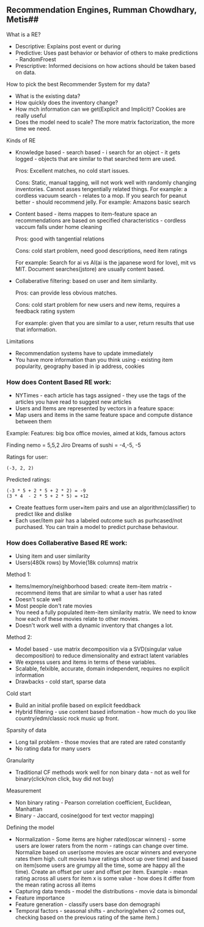 ## Recommendation Engines, Rumman Chowdhary, Metis##
 
 What is a RE?
 
 * Descriptive: Explains post event or during
 * Predictive: Uses past behavior or behavior of others to make predictions - RandomFroest
 * Prescriptive: Informed decisions on how actions should be taken based on data. 
 
 How to pick the best Recommender System for my data?
 
 * What is the existing data?
 * How quickly does the inventory change?
 * How mch information can we get(Explicit and Implicit)? Cookies are really useful
 * Does the model need to scale? The more matrix factorization, the more time we need. 
 
 Kinds of RE
 
 * Knowledge based - search based - i search for an object - it gets logged - objects that are similar to that searched term are used. 

	Pros: Excellent matches, no cold start issues. 
 
 	Cons: Static, manual tagging, will not work well with randomly changing inventories. Cannot asses tengentially related things. For example: a cordless vacuum search - relates to a mop. If you search for peanut better - should  recommend jelly. For example: Amazons basic search
 * Content based - items mappes to item-feature space an recommendations are based on specified characteristics - cordless vaccum falls under home cleaning
 	
 	Pros: good with tangential relations
 	
 	Cons: cold start problem, need good descriptions, need item ratings
 	
 	For example: Search for ai vs AI(ai is the japanese word for love), mit vs MIT. Document searches(jstore) are usually content based. 
 	
 * Collaberative filtering: based on user and item similarity. 
 
 	Pros: can provide less obvious matches. 
 	
 	Cons: cold start problem for new users and new items, requires a feedback rating system
 	
 	For example: given that you are similar to a user, return results that use that information.
 	
 Limitations
 
 * Recommendation systems have to update immediately
 * You have more information than you think using - existing item popularity, geography based in ip address, cookies
 

### How does Content Based RE work: ####
 
 * NYTimes - each article has tags assigned - they use the tags of the articles you have read to suggest new articles
 * Users and Items are represented by vectors in a feature space:
 * Map users and items in the same feature space and compute distance between them
 
 Example: Features: big box office movies, aimed at kids, famous actors
 
 Finding nemo = 5,5,2
 Jiro Dreams of sushi = -4,-5, -5
 
  Ratings for user: 
 
	(-3, 2, 2)
 
 Predicted ratings:
 
 	(-3 * 5 + 2 * 5 + 2 * 2) = -9
 	(3 * 4  - 2 * 5 + 2 * 5) = +12
 
* Create feattues form user+item pairs and use an algorithm(classifier) to predict like and dislike
* Each user/item pair has a labeled outcome such as purhcased/not purchased. You can train a model to predict purchase behaviour. 


### How does Collaberative Based RE work: ####

* Using item and user similarity
* Users(480k rows) by Movie(18k columns) matrix

Method 1: 

* Items/memory/neighborhood based: create item-item matrix - recommend items that are similar to what a user has rated
* Doesn't scale well
* Most people don't rate movies
* You need a fully populated item-item similarity matrix. We need to know how each of these movies relate to other movies.
* Doesn't work well with a dynamic inventory that changes a lot.

Method 2:

* Model based - use matrix decomposition via a SVD(singular value decomposition) to reduce dimensionality and extract latent variables
* We express users and items in terms of these variables.
* Scalable, felxible, accurate, domain independent, requires no explicit information
* Drawbacks - cold start, sparse data

Cold start

* Build an initial profile based on explicit feeddback
* Hybrid filtering - use content based information - how much do you like country/edm/classic rock music up front.

Sparsity of data

* Long tail problem - those movies that are rated are rated constantly
* No rating data for many users

Granularity

* Traditional CF methods work well for non binary data - not as well for binary(click/non click, buy did not buy)

Measurement

* Non binary rating - Pearson correlation coefficient, Euclidean, Manhattan
* Binary - Jaccard, cosine(good for text vector mapping)

Defining the model

* Normalization - Some items are higher rated(oscar winners) - some users are lower raters from the norm - ratings can change over time. Normalize based on user(some movies are oscar winners and everyone rates them high. cult movies have ratings shoot up over time) and based on item(some users are grumpy all the time, some are happy all the time). Create an offset per user and offset per item. Example - mean rating across all users for item x is some value - how does it differ from the mean rating across all items
* Capturing data trends - model the distributions - movie data is bimondal 
* Feature importance
* Feature generation - classify users base don demographi
* Temporal factors - seasonal shifts - anchoring(when v2 comes out, checking based on the previous rating of the same item.)

